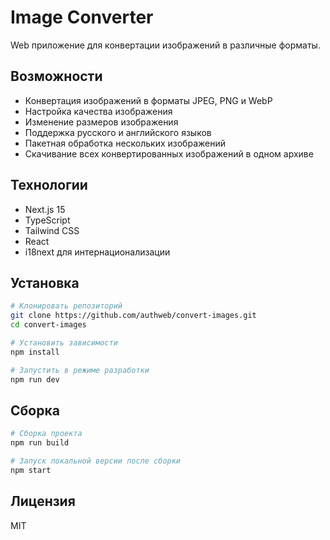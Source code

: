 # Image Converter

Web приложение для конвертации изображений в различные форматы.

## Возможности

- Конвертация изображений в форматы JPEG, PNG и WebP
- Настройка качества изображения
- Изменение размеров изображения
- Поддержка русского и английского языков
- Пакетная обработка нескольких изображений
- Скачивание всех конвертированных изображений в одном архиве

## Технологии

- Next.js 15
- TypeScript
- Tailwind CSS
- React
- i18next для интернационализации

## Установка

```bash
# Клонировать репозиторий
git clone https://github.com/authweb/convert-images.git
cd convert-images

# Установить зависимости
npm install

# Запустить в режиме разработки
npm run dev
```

## Сборка

```bash
# Сборка проекта
npm run build

# Запуск локальной версии после сборки
npm start
```

## Лицензия

MIT
